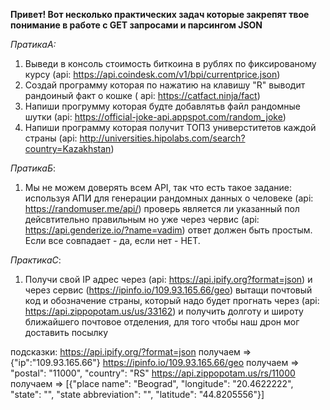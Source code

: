 **Привет! Вот несколько практических задач которые закрепят твое понимание в работе с GET запросами и парсингом JSON**

*ПратикаА:*

1. Выведи в консоль стоимость биткоина в рублях по фиксированому курсу (api: https://api.coindesk.com/v1/bpi/currentprice.json)
2. Cоздай программу которая по нажатию на клавишу "R" выводит рандоиный факт о кошке ( api: https://catfact.ninja/fact)
3. Напиши прогрумму которая будте добавлятьв  файл рандомные шутки (api: https://official-joke-api.appspot.com/random_joke)
4. Напиши программу которая получит ТОП3 универститетов каждой страны  (api: http://universities.hipolabs.com/search?country=Kazakhstan)

*ПратикаБ*: 

1.  Мы не можем доверять всем API, так что есть такое задание: используя АПИ для генерации рандомных данных о человеке (api: https://randomuser.me/api/) проверь является ли указанный пол дейсвтительно правильным но уже через червис (api: https://api.genderize.io/?name=vadim) ответ должен быть простым. Если все совпадает - да, если нет - НЕТ.

*ПрактикаС*: 

1. Получи свой IP адрес через (api: https://api.ipify.org?format=json) и через сервис (https://ipinfo.io/109.93.165.66/geo) вытащи почтовый код и обозначение страны, который надо будет прогнать через  (api: https://api.zippopotam.us/us/33162) и получить долготу и широту ближайшего почтовое отделения, для того чтобы наш дрон мог доставить посылку

подсказки: 
https://api.ipify.org/?format=json      получаем =>  {"ip":"109.93.165.66"}
https://ipinfo.io/109.93.165.66/geo     получаем =>  "postal": "11000", "country": "RS"
https://api.zippopotam.us/rs/11000      получаем => [{"place name": "Beograd", "longitude": "20.4622222", "state": "", "state abbreviation": "", "latitude": "44.8205556"}]
